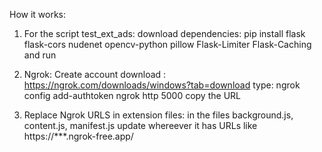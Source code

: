 How it works:
1) For the script test_ext_ads:
     download dependencies:  pip install flask flask-cors nudenet opencv-python pillow Flask-Limiter Flask-Caching
     and run
   
2) Ngrok:
          Create account
          download : https://ngrok.com/downloads/windows?tab=download
           type: ngrok config add-authtoken <token>
                 ngrok http 5000
                 copy the URL
   
3) Replace Ngrok URLS in extension files: in the files background.js, content.js, manifest.js
  update whereever it has URLs like https://***.ngrok-free.app/
